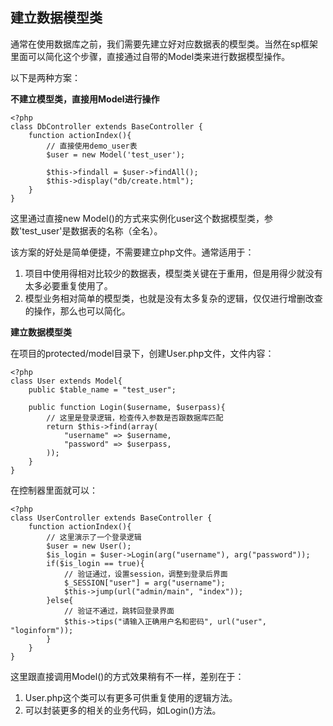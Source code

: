 ## 建立数据模型类

通常在使用数据库之前，我们需要先建立好对应数据表的模型类。当然在sp框架里面可以简化这个步骤，直接通过自带的Model类来进行数据模型操作。

以下是两种方案：

**不建立模型类，直接用Model进行操作**

	<?php
	class DbController extends BaseController {
		function actionIndex(){
			// 直接使用demo_user表
			$user = new Model('test_user');

			$this->findall = $user->findAll();
			$this->display("db/create.html");
		}
	}

这里通过直接new Model()的方式来实例化user这个数据模型类，参数'test_user'是数据表的名称（全名）。

该方案的好处是简单便捷，不需要建立php文件。通常适用于：

1. 项目中使用得相对比较少的数据表，模型类关键在于重用，但是用得少就没有太多必要重复使用了。
2. 模型业务相对简单的模型类，也就是没有太多复杂的逻辑，仅仅进行增删改查的操作，那么也可以简化。

**建立数据模型类**

在项目的protected/model目录下，创建User.php文件，文件内容：

	<?php
	class User extends Model{
		public $table_name = "test_user";
		
		public function Login($username, $userpass){
			// 这里是登录逻辑，检查传入参数是否跟数据库匹配
			return $this->find(array(
				"username" => $username,
				"password" => $userpass, 
			));
		}
	}
	
在控制器里面就可以：

	<?php
	class UserController extends BaseController {
		function actionIndex(){
			// 这里演示了一个登录逻辑
			$user = new User();
			$is_login = $user->Login(arg("username"), arg("password"));
			if($is_login == true){
				// 验证通过，设置session，调整到登录后界面
				$_SESSION["user"] = arg("username");
				$this->jump(url("admin/main", "index"));
			}else{
				// 验证不通过，跳转回登录界面
				$this->tips("请输入正确用户名和密码", url("user", "loginform"));
			}
		}
	}
	
这里跟直接调用Model()的方式效果稍有不一样，差别在于：

1. User.php这个类可以有更多可供重复使用的逻辑方法。
2. 可以封装更多的相关的业务代码，如Login()方法。